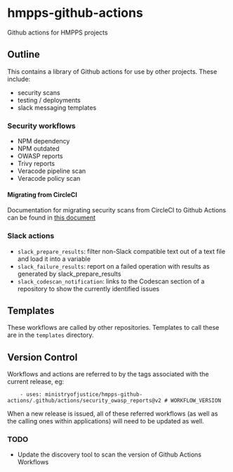 # hmpps-github-actions

Github actions for HMPPS projects


## Outline

This contains a library of Github actions for use by other projects. These include:

- security scans
- testing / deployments
- slack messaging templates

### Security workflows

- NPM dependency
- NPM outdated
- OWASP reports
- Trivy reports
- Veracode pipeline scan
- Veracode policy scan

#### Migrating from CircleCI

Documentation for migrating security scans from CircleCI to Github Actions can be found in [this document](docs/security-migration.md)


### Slack actions
- `slack_prepare_results`: filter non-Slack compatible text out of a text file and load it into a variable
- `slack_failure_results`: report on a failed operation with results as generated by slack_prepare_results
- `slack_codescan_notification`: links to the Codescan section of a repository to show the currently identified issues


## Templates

These workflows are called by other repositories. Templates to call these are in the `templates` directory.


## Version Control

Workflows and actions are referred to by the tags associated with the current release, eg:

```
    - uses: ministryofjustice/hmpps-github-actions/.github/actions/security_owasp_reports@v2 # WORKFLOW_VERSION
```

When a new release is issued, all of these referred workflows (as well as the calling ones within applications) will need to be updated as well.

### TODO

- Update the discovery tool to scan the version of Github Actions Workflows
